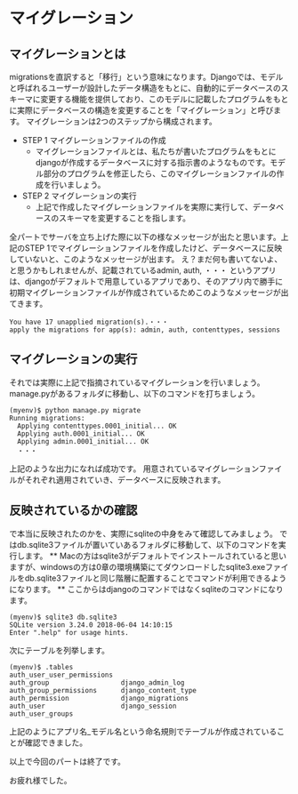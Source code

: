 # マイグレーション

## マイグレーションとは
migrationsを直訳すると「移行」という意味になります。Djangoでは、モデルと呼ばれるユーザーが設計したデータ構造をもとに、自動的にデータベースのスキーマに変更する機能を提供しており、このモデルに記載したプログラムをもとに実際にデータベースの構造を変更することを「マイグレーション」と呼びます。
マイグレーションは2つのステップから構成されます。
* STEP 1 マイグレーションファイルの作成
  * マイグレーションファイルとは、私たちが書いたプログラムをもとにdjangoが作成するデータベースに対する指示書のようなものです。モデル部分のプログラムを修正したら、このマイグレーションファイルの作成を行いましょう。
* STEP 2 マイグレーションの実行
  * 上記で作成したマイグレーションファイルを実際に実行して、データベースのスキーマを変更することを指します。


全パートでサーバを立ち上げた際に以下の様なメッセージが出たと思います。上記のSTEP 1でマイグレーションファイルを作成したけど、データベースに反映していないと、このようなメッセージが出ます。
え？まだ何も書いてないよ、と思うかもしれませんが、記載されているadmin, auth, ・・・ というアプリは、djangoがデフォルトで用意しているアプリであり、そのアプリ内で勝手に初期マイグレーションファイルが作成されているためこのようなメッセージが出てきます。
```shell
You have 17 unapplied migration(s).・・・
apply the migrations for app(s): admin, auth, contenttypes, sessions
```

## マイグレーションの実行
それでは実際に上記で指摘されているマイグレーションを行いましょう。
manage.pyがあるフォルダに移動し、以下のコマンドを打ちましょう。

```shell
(myenv)$ python manage.py migrate
Running migrations:
  Applying contenttypes.0001_initial... OK
  Applying auth.0001_initial... OK
  Applying admin.0001_initial... OK
  ・・・
```
上記のような出力になれば成功です。
用意されているマイグレーションファイルがそれぞれ適用されていき、データベースに反映されます。

## 反映されているかの確認
で本当に反映されたのかを、実際にsqliteの中身をみて確認してみましょう。
ではdb.sqlite3ファイルが置いていあるフォルダに移動して、以下のコマンドを実行します。
** Macの方はsqlite3がデフォルトでインストールされていると思いますが、windowsの方は0章の環境構築にてダウンロードしたsqlite3.exeファイルをdb.sqlite3ファイルと同じ階層に配置することでコマンドが利用できるようになります。
** ここからはdjangoのコマンドではなくsqliteのコマンドになります。

 ```shell
 (myenv)$ sqlite3 db.sqlite3 
 SQLite version 3.24.0 2018-06-04 14:10:15
 Enter ".help" for usage hints.
```

次にテーブルを列挙します。
```shell
(myenv)$ .tables
auth_user_user_permissions
auth_group                  django_admin_log          
auth_group_permissions      django_content_type       
auth_permission             django_migrations         
auth_user                   django_session            
auth_user_groups   
```
上記のようにアプリ名_モデル名という命名規則でテーブルが作成されていることが確認できました。

以上で今回のパートは終了です。

お疲れ様でした。